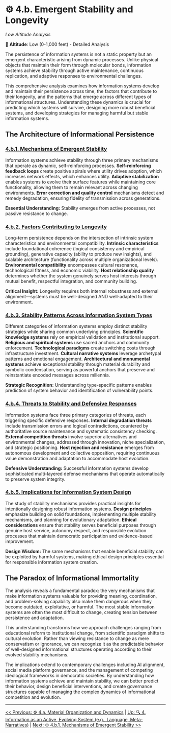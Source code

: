 
# ⚙️ 4.b. Emergent Stability and Longevity

*Low Altitude Analysis*

📍 **Altitude**: Low (0-1,000 feet) - Detailed Analysis

<!--

- Link stability more broadly to e.g. 5e

-->

The persistence of information systems is not a static property but an emergent characteristic arising from dynamic processes. Unlike physical objects that maintain their form through molecular bonds, information systems achieve stability through active maintenance, continuous replication, and adaptive responses to environmental challenges.

This comprehensive analysis examines how information systems develop and maintain their persistence across time, the factors that contribute to their longevity, and the patterns that emerge across different types of informational structures. Understanding these dynamics is crucial for predicting which systems will survive, designing more robust beneficial systems, and developing strategies for managing harmful but stable information systems.

## **The Architecture of Informational Persistence**

### **[4.b.1. Mechanisms of Emergent Stability](4b1-mechanisms-emergent-stability.md)**

Information systems achieve stability through three primary mechanisms that operate as dynamic, self-reinforcing processes. **Self-reinforcing feedback loops** create positive spirals where utility drives adoption, which increases network effects, which enhances utility. **Adaptive stabilization** enables systems to evolve their surface features while maintaining core functionality, allowing them to remain relevant across changing environments. **Error correction and quality control** mechanisms detect and remedy degradation, ensuring fidelity of transmission across generations.

**Essential Understanding:** Stability emerges from active processes, not passive resistance to change.

### **[4.b.2. Factors Contributing to Longevity](4b2-factors-contributing-longevity.md)**

Long-term persistence depends on the intersection of intrinsic system characteristics and environmental compatibility. **Intrinsic characteristics** include foundational coherence (logical consistency and empirical grounding), generative capacity (ability to produce new insights), and scalable architecture (functionality across multiple organizational levels). **Environmental compatibility** encompasses cultural resonance, technological fitness, and economic viability. **Host relationship quality** determines whether the system genuinely serves host interests through mutual benefit, respectful integration, and community building.

**Critical Insight:** Longevity requires both internal robustness and external alignment—systems must be well-designed AND well-adapted to their environment.

### **[4.b.3. Stability Patterns Across Information System Types](4b3-stability-patterns-across-types.md)**

Different categories of information systems employ distinct stability strategies while sharing common underlying principles. **Scientific knowledge systems** rely on empirical validation and institutional support. **Religious and spiritual systems** use sacred anchors and community enforcement. **Technological paradigms** create switching costs through infrastructure investment. **Cultural narrative systems** leverage archetypal patterns and emotional engagement. **Architectural and monumental systems** achieve exceptional stability through material durability and symbolic condensation, serving as powerful anchors that preserve and reinstantiate encoded messages across millennia.

**Strategic Recognition:** Understanding type-specific patterns enables prediction of system behavior and identification of vulnerability points.

### **[4.b.4. Threats to Stability and Defensive Responses](4b4-threats-stability-defensive-responses.md)**

Information systems face three primary categories of threats, each triggering specific defensive responses. **Internal degradation threats** include transmission errors and logical contradictions, countered by authoritative source maintenance and systematic consistency checking. **External competition threats** involve superior alternatives and environmental changes, addressed through innovation, niche specialization, and strategic positioning. **Host rejection and resistance** emerges from autonomous development and collective opposition, requiring continuous value demonstration and adaptation to accommodate host evolution.

**Defensive Understanding:** Successful information systems develop sophisticated multi-layered defense mechanisms that operate automatically to preserve system integrity.

### **[4.b.5. Implications for Information System Design](4b5-implications-system-design.md)**

The study of stability mechanisms provides practical insights for intentionally designing robust information systems. **Design principles** emphasize building on solid foundations, implementing multiple stability mechanisms, and planning for evolutionary adaptation. **Ethical considerations** ensure that stability serves beneficial purposes through genuine host service, autonomy respect, and responsible evolution processes that maintain democratic participation and evidence-based improvement.

**Design Wisdom:** The same mechanisms that enable beneficial stability can be exploited by harmful systems, making ethical design principles essential for responsible information system creation.

## **The Paradox of Informational Immortality**

The analysis reveals a fundamental paradox: the very mechanisms that make information systems valuable for providing meaning, coordination, and problem-solving capability also make them dangerous when they become outdated, exploitative, or harmful. The most stable information systems are often the most difficult to change, creating tension between persistence and adaptation.

This understanding transforms how we approach challenges ranging from educational reform to institutional change, from scientific paradigm shifts to cultural evolution. Rather than viewing resistance to change as mere conservatism or ignorance, we can recognize it as the predictable behavior of well-designed informational structures operating according to their evolved stability mechanisms.

The implications extend to contemporary challenges including AI alignment, social media platform governance, and the management of competing ideological frameworks in democratic societies. By understanding how information systems achieve and maintain stability, we can better predict their behavior, design beneficial interventions, and create governance structures capable of managing the complex dynamics of informational competition and evolution.

---
[<< Previous: ⚙️ 4.a. Material Organization and Dynamics](../4a-material-organization-dynamics.md) | [Up: 🔍 4. Information as an Active, Evolving System (e.g., Language, Meta-Narratives)](../4-information-systems.md) | [Next: ⚙️ 4.b.1. Mechanisms of Emergent Stability >>](4b1-mechanisms-emergent-stability.md)
